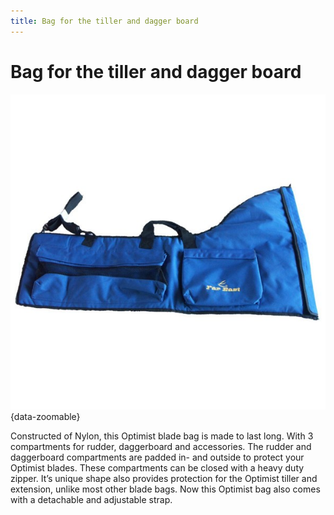 ```yaml
---
title: Bag for the tiller and dagger board
---
```

# Bag for the tiller and dagger board

![Bimini](../img/boat/bag.jpg){data-zoomable}

Constructed of Nylon, this Optimist blade bag is made to last long. With 3 compartments for rudder, daggerboard and accessories. The rudder and daggerboard compartments are padded in- and outside to protect your Optimist blades. These compartments can be closed with a heavy duty zipper. It’s unique shape also provides protection for the Optimist tiller and extension, unlike most other blade bags. Now this Optimist bag also comes with a detachable and adjustable strap. 